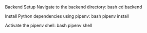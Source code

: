Backend Setup
Navigate to the backend directory:
bash
cd backend

Install Python dependencies using pipenv:
bash
pipenv install

Activate the pipenv shell:
bash
pipenv shell
